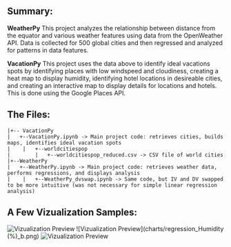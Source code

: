 
## Summary:

**WeatherPy**
This project analyzes the relationship between distance from the equator and various weather features using data from the OpenWeather API. Data is collected for 500 global cities and then regressed and analyzed for patterns in data features. 

**VacationPy**
This project uses the data above to identify ideal vacations spots by identifying places with low windspeed and cloudiness, creating a heat map to display humidity, identifying hotel locations in desireable cities, and creating an interactive map to display details for locations and hotels. This is done using the Google Places API.


## The Files:
```
|+-- VacationPy 
|   +--VacationPy.ipynb -> Main project code: retrieves cities, builds maps, identifies ideal vacation spots
|    |   +--worldcitiespop
|        |   +--worldcitiespop_reduced.csv -> CSV file of world cities
|+--WeatherPy
|   +--WeatherPy.ipynb -> Main project code: retrieves weather data, performs regressions, and displays analysis
|    |   +--WeatherPy_dvswap.ipynb -> Same code, but IV and DV swapped to be more intuitive (was not necessary for simple linear regression analysis)
```

## A Few Vizualization Samples:


 ![Vizualization Preview](charts/regressionT_b.png)
 ![Vizualization Preview](charts/regression_Humidity (%)_b.png)
 ![Vizualization Preview](charts/regression_W_n.png)

